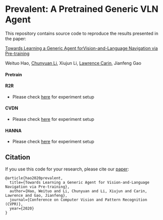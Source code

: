 # Prevalent: A Pretrained Generic VLN Agent
This repository contains source code to reproduce the results presented in the paper:

[Towards Learning a Generic Agent forVision-and-Language Navigation via Pre-training](http://arxiv.com)

 Weituo Hao,
 [Chunyuan Li](http://chunyuan.li/),
 Xiujun Li,
 [Lawrence Carin](http://people.ee.duke.edu/~lcarin/),
 Jianfeng Gao





#### Pretrain  
#### R2R  
- Please check [here](https://github.com/airsplay/R2R-EnvDrop) for experiment setup    

#### CVDN  
- Please check [here](https://github.com/mmurray/cvdn) for experiment setup

#### HANNA
- Please check [here](https://github.com/khanhptnk/hanna) for experiment setup

## Citation
If you use this code for your research, please cite our [paper](https://arxiv.org/abs/1709.01215):

```
@article{hao2020prevalent,
  title={Towards Learning a Generic Agent for Vision-and-Language Navigation via Pre-training},
  author={Hao, Weituo and Li, Chunyuan and Li, Xiujun and Carin, Lawrence and Gao, Jianfeng},
  journal={Conference on Computer Vision and Pattern Recognition (CVPR)},
  year={2020}
}
```
